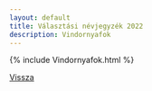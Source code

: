 ```yaml
---
layout: default
title: Választási névjegyzék 2022
description: Vindornyafok
---
```


{% include Vindornyafok.html %}

[Vissza](./)